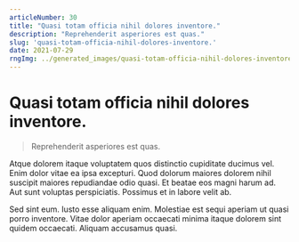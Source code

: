 ```yaml
---
articleNumber: 30
title: "Quasi totam officia nihil dolores inventore."
description: "Reprehenderit asperiores est quas."
slug: 'quasi-totam-officia-nihil-dolores-inventore.'
date: 2021-07-29
rngImg: ../generated_images/quasi-totam-officia-nihil-dolores-inventore..jpg
---
```


# Quasi totam officia nihil dolores inventore.

> Reprehenderit asperiores est quas.

Atque dolorem itaque voluptatem quos distinctio cupiditate ducimus vel. Enim dolor vitae ea ipsa excepturi. Quod dolorum maiores dolorem nihil suscipit maiores repudiandae odio quasi. Et beatae eos magni harum ad. Aut sunt voluptas perspiciatis. Possimus et in labore velit ab.
 Sed sint eum. Iusto esse aliquam enim. Molestiae est sequi aperiam ut quasi porro inventore. Vitae dolor aperiam occaecati minima itaque dolorem sint quidem occaecati. Aliquam accusamus quasi.
